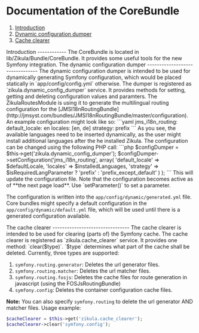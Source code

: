 Documentation of the CoreBundle
===============================
  1. [Introduction](#introduction)
  2. [Dynamic configuration dumper](#dynamicconfigdumper)
  3. [Cache clearer](#cacheclearer)

<a name="introduction" />
Introduction
------------
The CoreBundle is located in lib/Zikula/Bundle/CoreBundle. It provides some useful tools for the new
Symfony integration.

<a name="dynamicconfigdumper" />
The dynamic configuration dumper
--------------------------------
The dynamic configuration dumper is intended to be used for dynamically generating Symfony configuration, which
would be placed statically in `app/config/config.yml` otherwise. The dumper is registered as
`zikula.dynamic_config_dumper` service. It provides methods for setting, getting and deleting configuration values
and paramters. The ZikulaRoutesModule is using it to generate the multilingual routing configuration for the
[JMSI18nRoutingBundle](http://jmsyst.com/bundles/JMSI18nRoutingBundle/master/configuration).
An example configuration might look like so:
```yaml
jms_i18n_routing:
    default_locale: en
    locales: [en, de]
    strategy: prefix
```
As you see, the available languages need to be inserted dynamically, as the user might install additional languages
after the he installed Zikula. The configuration can be changed using the following PHP call:
```php
$configDumper = $this->get('zikula.dynamic_config_dumper');
$configDumper->setConfiguration('jms_i18n_routing',
    array(
        'default_locale' => $defaultLocale,
        'locales'        => $installedLanguages,
        'strategy'       => $isRequiredLangParameter ? 'prefix' : 'prefix_except_default'
    )
);
```
This will update the configuration file. Note that the configuration becomes active as of **the next page load**.
Use `setParameter()` to set a parameter.

The configuration is written into the `app/config/dynamic/generated.yml` file. Core bundles might specify a default
configuration in the `app/config/dynamic/default.yml` file, which will be used until there is a generated configuration
available.

<a name="cacheclearer" />
The cache clearer
--------------------------------
The cache clearer is intended to be used for clearing (parts of) the Symfony cache. The cache clearer is registered as
`zikula.cache_clearer` service. It provides one method: `clear($type)`. `$type` determines what part of the cache
shall be deleted. Currently, three types are supported:

1. `symfony.routing.generator`: Deletes the url generator files.
2. `symfony.routing.matcher`:   Deletes the url matcher files.
3. `symfony.routing.fosjs`:     Deletes the cache files for route generation in javascript (using the FOSJsRoutingBundle)
4. `symfony.config`: Deletes the container configuration cache files.

**Note:** You can also specify `symfony.routing` to delete the url generator AND matcher files.
Usage example:
```php
$cacheClearer = $this->get('zikula.cache_clearer');
$cacheClearer->clear('symfony.config');
```
